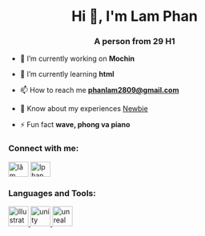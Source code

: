 <h1 align="center">Hi 👋, I'm Lam Phan</h1>
<h3 align="center">A person from 29 H1</h3>

- 🔭 I’m currently working on **Mochin**

- 🌱 I’m currently learning **html**

- 📫 How to reach me **phanlam2809@gmail.com**

- 📄 Know about my experiences [Newbie](Newbie)

- ⚡ Fun fact **wave, phong va piano**

<h3 align="left">Connect with me:</h3>
<p align="left">
<a href="https://fb.com/lâm phan" target="blank"><img align="center" src="https://raw.githubusercontent.com/rahuldkjain/github-profile-readme-generator/master/src/images/icons/Social/facebook.svg" alt="lâm phan" height="30" width="40" /></a>
<a href="https://instagram.com/lphan.hnaht_" target="blank"><img align="center" src="https://raw.githubusercontent.com/rahuldkjain/github-profile-readme-generator/master/src/images/icons/Social/instagram.svg" alt="lphan.hnaht_" height="30" width="40" /></a>
</p>

<h3 align="left">Languages and Tools:</h3>
<p align="left"> <a href="https://www.adobe.com/in/products/illustrator.html" target="_blank" rel="noreferrer"> <img src="https://www.vectorlogo.zone/logos/adobe_illustrator/adobe_illustrator-icon.svg" alt="illustrator" width="40" height="40"/> </a> <a href="https://unity.com/" target="_blank" rel="noreferrer"> <img src="https://www.vectorlogo.zone/logos/unity3d/unity3d-icon.svg" alt="unity" width="40" height="40"/> </a> <a href="https://unrealengine.com/" target="_blank" rel="noreferrer"> <img src="https://raw.githubusercontent.com/kenangundogan/fontisto/036b7eca71aab1bef8e6a0518f7329f13ed62f6b/icons/svg/brand/unreal-engine.svg" alt="unreal" width="40" height="40"/> </a> </p>

